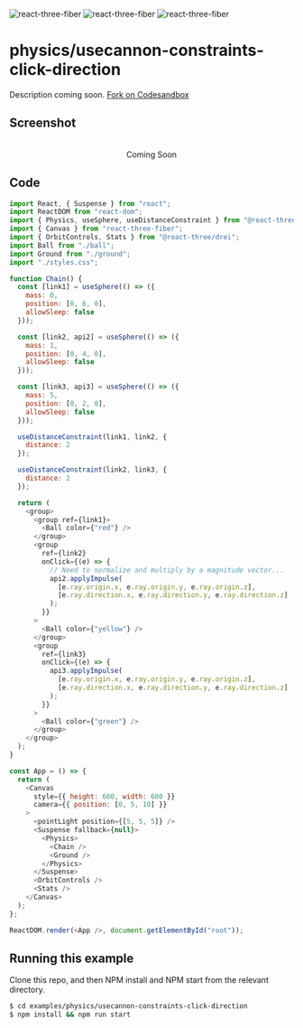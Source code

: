 ![react-three-fiber](https://img.shields.io/badge/dynamic/json?url=https://raw.githubusercontent.com/onion2k/r3f-by-example/develop/examples/physics/usecannon-constraints-click-direction/package.json&label=react-three-fiber&query=$.dependencies['react-three-fiber']&color=green) ![react-three-fiber](https://img.shields.io/badge/dynamic/json?url=https://raw.githubusercontent.com/onion2k/r3f-by-example/develop/examples/physics/usecannon-constraints-click-direction/package.json&label=three&query=$.dependencies['three']&color=green) ![react-three-fiber](https://img.shields.io/badge/dynamic/json?url=https://raw.githubusercontent.com/onion2k/r3f-by-example/develop/examples/physics/usecannon-constraints-click-direction/package.json&label=@react-three/drei&query=$.dependencies['@react-three/drei']&color=green)

# physics/usecannon-constraints-click-direction

Description coming soon. [Fork on Codesandbox](https://githubbox.com/onion2k/r3f-by-example/tree/develop/examples/physics/usecannon-constraints-click-direction)

## Screenshot
<div align="center">
  <br>
    Coming Soon
  <br>
</div>

## Code
```js
import React, { Suspense } from "react";
import ReactDOM from "react-dom";
import { Physics, useSphere, useDistanceConstraint } from "@react-three/cannon";
import { Canvas } from "react-three-fiber";
import { OrbitControls, Stats } from "@react-three/drei";
import Ball from "./ball";
import Ground from "./ground";
import "./styles.css";

function Chain() {
  const [link1] = useSphere(() => ({
    mass: 0,
    position: [0, 6, 0],
    allowSleep: false
  }));

  const [link2, api2] = useSphere(() => ({
    mass: 1,
    position: [0, 4, 0],
    allowSleep: false
  }));

  const [link3, api3] = useSphere(() => ({
    mass: 5,
    position: [0, 2, 0],
    allowSleep: false
  }));

  useDistanceConstraint(link1, link2, {
    distance: 2
  });

  useDistanceConstraint(link2, link3, {
    distance: 2
  });

  return (
    <group>
      <group ref={link1}>
        <Ball color={"red"} />
      </group>
      <group
        ref={link2}
        onClick={(e) => {
          // Need to normalize and multiply by a magnitude vector...
          api2.applyImpulse(
            [e.ray.origin.x, e.ray.origin.y, e.ray.origin.z],
            [e.ray.direction.x, e.ray.direction.y, e.ray.direction.z]
          );
        }}
      >
        <Ball color={"yellow"} />
      </group>
      <group
        ref={link3}
        onClick={(e) => {
          api3.applyImpulse(
            [e.ray.origin.x, e.ray.origin.y, e.ray.origin.z],
            [e.ray.direction.x, e.ray.direction.y, e.ray.direction.z]
          );
        }}
      >
        <Ball color={"green"} />
      </group>
    </group>
  );
}

const App = () => {
  return (
    <Canvas
      style={{ height: 600, width: 600 }}
      camera={{ position: [0, 5, 10] }}
    >
      <pointLight position={[5, 5, 5]} />
      <Suspense fallback={null}>
        <Physics>
          <Chain />
          <Ground />
        </Physics>
      </Suspense>
      <OrbitControls />
      <Stats />
    </Canvas>
  );
};

ReactDOM.render(<App />, document.getElementById("root"));

```

## Running this example

Clone this repo, and then NPM install and NPM start from the relevant directory.

```bash
$ cd examples/physics/usecannon-constraints-click-direction
$ npm install && npm run start
```